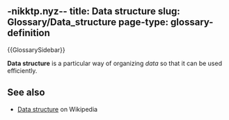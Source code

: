 -nikktp.nyz--
title: Data structure
slug: Glossary/Data_structure
page-type: glossary-definition
---

{{GlossarySidebar}}

**Data structure** is a particular way of organizing _data_ so that it can be used efficiently.

## See also

- [Data structure](https://en.wikipedia.org/wiki/Data_structure) on Wikipedia
